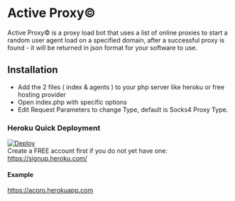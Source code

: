# Active Proxy©
Active Proxy© is a proxy load bot that uses a list of online proxies to start a random user agent load on a specified domain, after a successful proxy is found - it will be returned in json format for your software to use.
    
## Installation    
* Add the 2 files ( index & agents ) to your php server like heroku or free hosting provider    
* Open index.php with specific options
* Edit Request Parameters to change Type, default is Socks4 Proxy Type.
     
### Heroku Quick Deployment     
[![Deploy](https://www.herokucdn.com/deploy/button.svg)](https://heroku.com/deploy)        
Create a FREE account first if you do not yet have one:  
https://signup.heroku.com/    
   
#### Example  
https://acpro.herokuapp.com   
